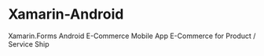 # Xamarin-Android
Xamarin.Forms Android E-Commerce Mobile App
E-Commerce for Product / Service Ship
